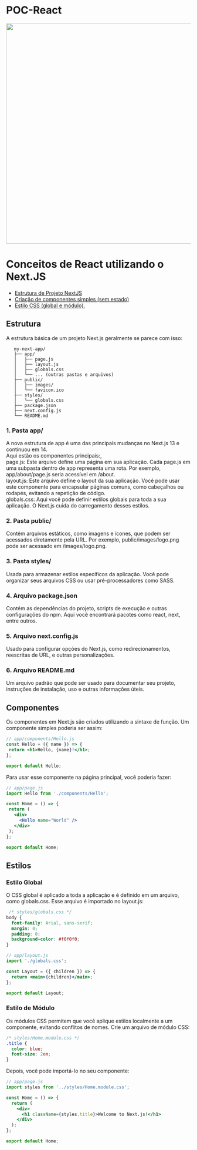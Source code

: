 # POC-React

<img src="https://pbs.twimg.com/profile_images/1785867863191932928/EpOqfO6d_400x400.png" width="600px" >


# Conceitos de React utilizando o Next.JS

 <!--ts-->
 
 * [Estrutura de Projeto NextJS](#Estrutura)
 * [Criação de componentes simples (sem estado)](#Componentes)
 * [Estilo CSS (global e módulo).](#Estilos)
 
 <!--te-->

 ## Estrutura
A estrutura básica de um projeto Next.js geralmente se parece com isso:
~~~arduino
   my-next-app/
   ├── app/
   │   ├── page.js
   │   ├── layout.js
   │   ├── globals.css
   │   └── ... (outras pastas e arquivos)
   ├── public/
   │   ├── images/
   │   └── favicon.ico
   ├── styles/
   │   └── globals.css
   ├── package.json
   ├── next.config.js
   └── README.md
~~~
### 1. Pasta app/<br>
A nova estrutura de app é uma das principais mudanças no Next.js 13 e continuou em 14.<br>
Aqui estão os componentes principais:,<br>
page.js: Este arquivo define uma página em sua aplicação. Cada page.js em uma subpasta dentro de app representa uma rota. Por exemplo, app/about/page.js seria acessível em /about.<br>
layout.js: Este arquivo define o layout da sua aplicação. Você pode usar este componente para encapsular páginas comuns, como cabeçalhos ou rodapés, evitando a repetição de código.<br>
globals.css: Aqui você pode definir estilos globais para toda a sua aplicação. O Next.js cuida do carregamento desses estilos.

### 2. Pasta public/
Contém arquivos estáticos, como imagens e ícones, que podem ser acessados diretamente pela URL. Por exemplo, public/images/logo.png pode ser acessado em /images/logo.png.
### 3. Pasta styles/
Usada para armazenar estilos específicos da aplicação. Você pode organizar seus arquivos CSS ou usar pré-processadores como SASS.
### 4. Arquivo package.json
Contém as dependências do projeto, scripts de execução e outras configurações do npm. Aqui você encontrará pacotes como react, next, entre outros.
### 5. Arquivo next.config.js
Usado para configurar opções do Next.js, como redirecionamentos, reescritas de URL, e outras personalizações.
### 6. Arquivo README.md
Um arquivo padrão que pode ser usado para documentar seu projeto, instruções de instalação, uso e outras informações úteis.

 ## Componentes
Os componentes em Next.js são criados utilizando a sintaxe de função. Um componente simples poderia ser assim:
 ~~~jsx
// app/components/Hello.js
const Hello = ({ name }) => {
  return <h1>Hello, {name}!</h1>;
};

export default Hello;

~~~
Para usar esse componente na página principal, você poderia fazer:
 ~~~jsx
// app/page.js
import Hello from './components/Hello';

const Home = () => {
  return (
    <div>
      <Hello name="World" />
    </div>
  );
};

export default Home;
~~~

 ## Estilos
### Estilo Global
O CSS global é aplicado a toda a aplicação e é definido em um arquivo, como globals.css. Esse arquivo é importado no layout.js:
~~~css
 /* styles/globals.css */
body {
  font-family: Arial, sans-serif;
  margin: 0;
  padding: 0;
  background-color: #f0f0f0;
}
~~~

~~~jsx
// app/layout.js
import './globals.css';

const Layout = ({ children }) => {
  return <main>{children}</main>;
};

export default Layout;
~~~~

### Estilo de Módulo
Os módulos CSS permitem que você aplique estilos localmente a um componente, evitando conflitos de nomes. Crie um arquivo de módulo CSS:
~~~css
/* styles/Home.module.css */
.title {
  color: blue;
  font-size: 2em;
}
~~~~
Depois, você pode importá-lo no seu componente:
~~~jsx
// app/page.js
import styles from '../styles/Home.module.css';

const Home = () => {
  return (
    <div>
      <h1 className={styles.title}>Welcome to Next.js!</h1>
    </div>
  );
};

export default Home;
~~~~
